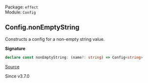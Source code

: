 Package: `effect`<br />
Module: `Config`<br />

## Config.nonEmptyString

Constructs a config for a non-empty string value.

**Signature**

```ts
declare const nonEmptyString: (name?: string) => Config<string>
```

[Source](https://github.com/Effect-TS/effect/tree/main/packages/effect/src/Config.ts#L385)

Since v3.7.0